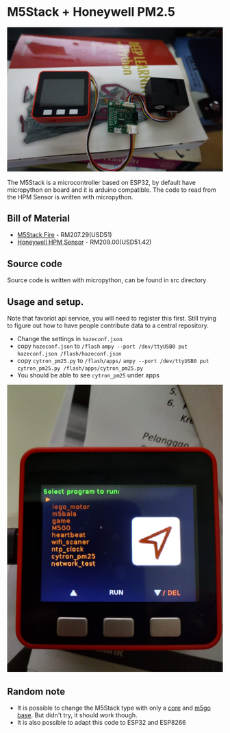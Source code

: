 # M5Stack + Honeywell PM2.5

![alt text](DSC03877.JPG)


The M5Stack is a microcontroller based on ESP32, by default have micropython on board and it is arduino compatible. The code to read from the HPM Sensor is written with micropython. 

## Bill of Material

* [M5Stack Fire](https://www.aliexpress.com/store/product/M5Stack-NEW-PSRAM-2-0-FIRE-IoT-Kit-Dual-Core-ESP32-16M-FLash-4M-PSRAM-Development/3226069_32847906756.html?spm=2114.12010615.8148356.5.10b2562364axVV) - RM207.29(USD51)
* [Honeywell HPM Sensor](https://www.cytron.io/p-honeywell-pm2.5-particle-sensor-module?search=pm2.5&description=1&src=search) - RM209.00(USD51.42)

## Source code 

Source code is written with micropython, can be found in src directory

## Usage and setup. 

Note that favoriot api service, you will need to register this first. Still trying to figure out how to have people contribute data to a central repository.

* Change the settings in `hazeconf.json`
* copy `hazeconf.json` to `/flash`
`ampy --port /dev/ttyUSB0 put hazeconf.json /flash/hazeconf.json`
* copy `cytron_pm25.py` to `/flash/apps/`
`ampy --port /dev/ttyUSB0 put cytron_pm25.py /flash/apps/cytron_pm25.py`
* You should be able to see `cytron_pm25` under apps

![alt text](IMG_20190318_214619.jpg)

## Random note

* It is possible to change the M5Stack type with only a [core](https://docs.m5stack.com/#/en/core/basic) and [m5go base](https://docs.m5stack.com/#/en/base/m5go_bottom). But didn't try, it should work though. 
* It is also possible to adapt this code to ESP32 and ESP8266
